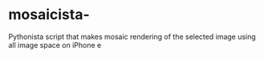 # mosaicista-
Pythonista script that makes mosaic rendering of the selected image using all image space on iPhone e
